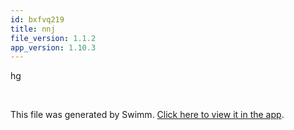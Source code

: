 ```yaml
---
id: bxfvq219
title: nnj
file_version: 1.1.2
app_version: 1.10.3
---
```


hg

<br/>

This file was generated by Swimm. [Click here to view it in the app](https://swimm-web-app.web.app/repos/Z2l0aHViJTNBJTNBTm9hUmVwbyUzQSUzQU5vYW96ZXI=/docs/bxfvq219).
